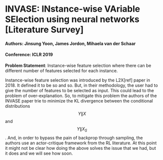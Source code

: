 # INVASE: INstance-wise VAriable SElection using neural networks \[Literature Survey]

#### Authors: Jinsung Yoon, James Jordon, Mihaela van der Schaar
#### Conference: ICLR 2019

**Problem Statement**: Instance-wise feature selection where there can be different number of features selected for each instance.  

Instance-wise feature selection was introduced by the L2X[ref] paper in 2018. It defined it to be so and so. But, in their methodology, the user had to give the number of features to be selected as input. This could lead to the problem of over-explanation. So, to mitigate this problem the authors of the INVASE paper trie to minimize the KL divergence between the conditional distributions $$Y\|X$$ and $$Y\|X_S$$. And, in order to bypass the pain of backprop through sampling, the authors use an actor-critique framework from the RL literature. At this point it might not be clear how doing the above solves the issue that we had, but it does and we will see how soon.



